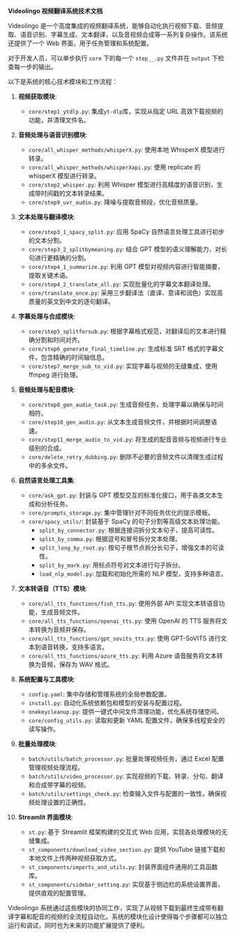 **Videolingo 视频翻译系统技术文档**

Videolingo 是一个高度集成的视频翻译系统，能够自动化执行视频下载、音频提取、语音识别、字幕生成、文本翻译，以及音视频合成等一系列复杂操作。该系统还提供了一个 Web 界面，用于任务管理和系统配置。

对于开发人员，可以单步执行 `core` 下的每一个 `step__.py` 文件并在 `output` 下检查每一步的输出。

以下是系统的核心技术模块和工作流程：

1. **视频获取模块**:
   - `core/step1_ytdlp.py`: 集成`yt-dlp`库，实现从指定 URL 高效下载视频的功能，并清理文件名。

2. **音频处理与语音识别模块**:
   - `core/all_whisper_methods/whisperX.py`: 使用本地 WhisperX 模型进行转录。
   - `core/all_whisper_methods/whisperXapi.py`: 使用 replicate 的 whisperX 模型进行转录。
   - `core/step2_whisper.py`: 利用 Whisper 模型进行高精度的语音识别，生成带时间戳的文本转录结果。
   - `core/step9_uvr_audio.py`: 降噪与提取音频段，优化音频质量。

3. **文本处理与翻译模块**:
   - `core/step3_1_spacy_split.py`: 应用 SpaCy 自然语言处理工具进行初步的文本分割。
   - `core/step3_2_splitbymeaning.py`: 结合 GPT 模型的语义理解能力，对长句进行更精确的分割。
   - `core/step4_1_summarize.py`: 利用 GPT 模型对视频内容进行智能摘要，提取关键术语。
   - `core/step4_2_translate_all.py`: 实现批量化的字幕文本翻译处理。
   - `core/translate_once.py`: 采用三步翻译法（直译、意译和润色）实现高质量的英文到中文的逐句翻译。

4. **字幕处理与合成模块**:
   - `core/step5_splitforsub.py`: 根据字幕格式规范，对翻译后的文本进行精确分割和时间对齐。
   - `core/step6_generate_final_timeline.py`: 生成标准 SRT 格式的字幕文件，包含精确的时间轴信息。
   - `core/step7_merge_sub_to_vid.py`: 实现字幕与视频的无缝集成，使用 ffmpeg 进行处理。

5. **音频处理与配音模块**:
   - `core/step8_gen_audio_task.py`: 生成音频任务，处理字幕以确保与时间相符。
   - `core/step10_gen_audio.py`: 从文本生成音频文件，并根据时间调整语速。
   - `core/step11_merge_audio_to_vid.py`: 将生成的配音音频与视频进行专业级别的合成。
   - `core/delete_retry_dubbing.py`: 删除不必要的音频文件以清理生成过程中的多余文件。

6. **自然语言处理工具集**:
   - `core/ask_gpt.py`: 封装与 GPT 模型交互的标准化接口，用于各类文本生成和分析任务。
   - `core/prompts_storage.py`: 集中管理针对不同任务优化的提示模板。
   - `core/spacy_utils/`: 封装基于 SpaCy 的句子分割等高级文本处理功能。
     - `split_by_connector.py`: 根据连接词拆分文本句子，提高可读性。
     - `split_by_comma.py`: 根据逗号和冒号拆分文本处理。
     - `split_long_by_root.py`: 按句子根节点拆分长句子，增强文本的可读性。
     - `split_by_mark.py`: 用标点符号对文本进行句子拆分。
     - `load_nlp_model.py`: 加载和初始化所需的 NLP 模型，支持多种语言。

7. **文本转语音（TTS）模块**:
   - `core/all_tts_functions/fish_tts.py`: 使用外部 API 实现文本转语音功能，生成音频文件。
   - `core/all_tts_functions/openai_tts.py`: 使用 OpenAI 的 TTS 服务将文本转换为音频并保存。
   - `core/all_tts_functions/gpt_sovits_tts.py`: 使用 GPT-SoVITS 进行文本到语音转换，支持多语言。
   - `core/all_tts_functions/azure_tts.py`: 利用 Azure 语音服务将文本转换为音频，保存为 WAV 格式。

8. **系统配置与工具模块**:
   - `config.yaml`: 集中存储和管理系统的全局参数配置。
   - `install.py`: 自动化系统依赖包和模型的安装与配置过程。
   - `onekeycleanup.py`: 提供一键式中间文件清理功能，优化系统存储空间。
   - `core/config_utils.py`: 读取和更新 YAML 配置文件，确保多线程安全的读写操作。

9. **批量处理模块**:
   - `batch/utils/batch_processor.py`: 批量处理视频任务，通过 Excel 配置管理视频处理流程。
   - `batch/utils/video_processor.py`: 实现视频的下载、转录、分句、翻译和合成带字幕的视频。
   - `batch/utils/settings_check.py`: 检查输入文件与配置的一致性，确保视频处理设置的正确性。

10. **Streamlit 界面模块**:
    - `st.py`: 基于 Streamlit 框架构建的交互式 Web 应用，实现各处理模块的无缝集成。
    - `st_components/download_video_section.py`: 提供 YouTube 链接下载和本地文件上传两种视频获取方式。
    - `st_components/imports_and_utils.py`: 封装界面组件通用的工具函数库。
    - `st_components/sidebar_setting.py`: 实现基于侧边栏的系统设置界面，提供直观的配置管理。

Videolingo 系统通过这些模块的协同工作，实现了从视频下载到最终生成带有翻译字幕和配音的视频的全流程自动化。系统的模块化设计使得每个步骤都可以独立运行和调试，同时也为未来的功能扩展提供了便利。

